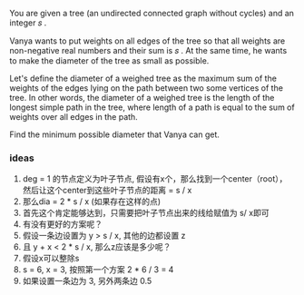 You are given a tree (an undirected connected graph without cycles) and an integer 𝑠
.

Vanya wants to put weights on all edges of the tree so that all weights are non-negative real numbers and their sum is
𝑠
. At the same time, he wants to make the diameter of the tree as small as possible.

Let's define the diameter of a weighed tree as the maximum sum of the weights of the edges lying on the path between two
some vertices of the tree. In other words, the diameter of a weighed tree is the length of the longest simple path in
the tree, where length of a path is equal to the sum of weights over all edges in the path.

Find the minimum possible diameter that Vanya can get.

### ideas

1. deg = 1 的节点定义为叶子节点, 假设有x个，那么找到一个center（root）， 然后让这个center到这些叶子节点的距离 = s / x
2. 那么dia = 2 * s / x (如果存在这样的点)
3. 首先这个肯定能够达到，只需要把叶子节点出来的线给赋值为 s/ x即可
4. 有没有更好的方案呢？
5. 假设一条边设置为 y > s / x, 其他的边都设置 z
6. 且 y + x < 2 * s / x, 那么z应该是多少呢？
7. 假设x可以整除s
8. s = 6, x = 3, 按照第一个方案 2 * 6 / 3 = 4
9. 如果设置一条边为 3, 另外两条边 0.5